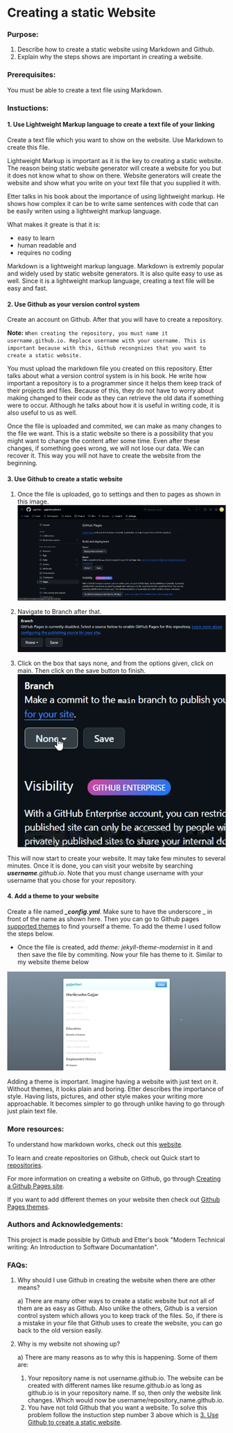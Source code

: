 # Creating a static Website
### Purpose:
1. Describe how to create a static website using Markdown and Github.
2. Explain why the steps shows are important in creating a website.
### Prerequisites:
You must be able to create a text file using Markdown.
### Instuctions:

#### 1. Use Lightweight Markup language to create a text file of your linking
Create a text file which you want to show on the website. Use Markdown to create this file.

Lightweight Markup is important as it is the key to creating a static website. The reason being static website generator will create a website for you but it does not know what to show on there. Website generators will create the website and show what you write on your text file that you supplied it with.

Etter talks in his book about the importance of using lightweight markup. He shows how complex it can be to write same sentences with code that can be easily writen using a lightweight markup language.

What makes it greate is that it is: 

* easy to learn
* human readable and
* requires no coding

Markdown is a lightweight markup language. Markdown is extremly popular and widely used by static website generators. It is also quite easy to use as well. Since it is a lightweight markup language, creating a text file will be easy and fast.

#### 2. Use Github as your version control system

Create an account on Github. After that you will have to create a repository.

**Note:**   ```When creating the repository, you must name it username.github.io. Replace username with your username. This is important because with this, Github recongnizes that you want to create a static website.```

You must upload the markdown file you created on this repository. Etter talks about what a version control system is in his book. He write how important a repository is to a programmer since it helps them keep track of their projects and files. Because of this, they do not have to worry about making changed to their code as they can retrieve the old data if something were to occur. Although he talks about how it is useful in writing code, it is also useful to us as well.

Once the file is uploaded and commited, we can make as many changes to the file we want. This is a static website so there is a possibility that you might want to change the content after some time. Even after these changes, if something goes wrong, we will not lose our data. We can recover it. This way you will not have to create the website from the beginning.

#### 3. Use Github to create a static website

 1. Once the file is uploaded, go to settings and then to pages as shown in this image. ![](files_for_README/Twelth.png)

 2. Navigate to Branch after that. ![](files_for_README/TwelthBox.png)

 3. Click on the box that says none, and from the options given, click on main. Then click on the save button to finish.
 ![](files_for_README/gif_me.gif)

This will now start to create your website. It may take few minutes to several minutes. Once it is done, you can visit your website by searching ***username**.github.io*. Note that you must change username with your username that you chose for your repository.


#### 4. Add a theme to your website
Create a file named ***_config.yml***. Make sure to have the underscore _ in front of the name as shown here. Then you can go to Github pages [supported themes](https://pages.github.com/themes/) to find yourself a theme. To add the theme I used follow the steps below.

 * Once the file is created, add *theme: jekyll-theme-modernist* in it and then save the file by commiting. Now your file has theme to it. Similar to my website theme below

![](files_for_README/GIFMaker_me.gif)

Adding a theme is important. Imagine having a website with just text on it. Without themes, it looks plain and boring. Etter describes the importance of style. Having lists, pictures, and other style makes your writing more approachable. It becomes simpler to go through unlike having to go through just plain text file.


### More resources:
To understand how markdown works, check out this [website](https://commonmark.org/help/tutorial/).

To learn and create repositories on Github, check out Quick start to [repositories](https://docs.github.com/en/repositories/creating-and-managing-repositories/quickstart-for-repositories).

For more information on creating a website on Github, go through [Creating a Github Pages site](https://docs.github.com/en/pages/getting-started-with-github-pages/creating-a-github-pages-site).

If you want to add different themes on your website then check out [Github Pages themes](https://docs.github.com/en/pages/setting-up-a-github-pages-site-with-jekyll/adding-a-theme-to-your-github-pages-site-using-jekyll).


### Authors and Acknowledgements:
This project is made possible by Github and Etter's book "Modern Technical writing: An Introduction to Software Documantation".

### FAQs:
1. Why should I use Github in creating the website when there are other means?

    a) There are many other ways to create a static website but not all of them are as easy as Github. Also unlike the others, Github is a version control system which allows you to keep track of the files. So, if there is a mistake in your file that Github uses to create the website, you can go back to the old version easily.

2. Why is my website not showing up?

    a) There are many reasons as to why this is happening. Some of them are:
    
    1. Your repository name is not username.github.io. The website can be created with different names like resume.github.io as long as github.io is in your repository name. If so, then only the website link changes. Which would now be username/repository_name.github.io.
    2. You have not told Github that you want a website. To solve this problem follow the instuction step number 3 above which is [3. Use Github to create a static website](###3).
